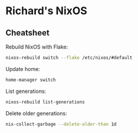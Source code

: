 # Richard's NixOS

## Cheatsheet

Rebuild NixOS with Flake:

```sh
nixos-rebuild switch --flake /etc/nixos/#default
```

Update home:

```sh
home-manager switch
```

List generations:

```sh
nixos-rebuild list-generations
```

Delete older generations:

```sh
nix-collect-garbage --delete-older-than 1d
```
